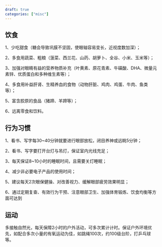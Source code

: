 ```yaml
---
draft: true
categories: ["misc"]
---
```


## 饮食

1、少吃甜食（糖会导致巩膜不坚固，使眼轴容易变长，近视度数加深）；

2、多食用蔬菜、粗粮（菠菜、西兰花、山药、胡萝卜、全谷、小米、玉米等）；

3、加强对眼睛有益的营养物质补充（叶黄素、原花青素、牛磺酸、DHA、微量元素锌、优质蛋白和多种维生素等）；

4、多食用补益肝肾、生精养血的食物（动物肝脏、鸡肉、鸡蛋、牛肉、鱼类等）；

5、富含胶原的食品（猪蹄、羊蹄等）；

6、远离零食和饮料。

## 行为习惯

1、看书、写字每30~40分钟就要进行眼部放松，闭目养神或远眺5分钟；

2、看书、写字要打开台灯与吊灯，保证室内光线充足；

3、每天保证8~10小时的睡眠时间，且需要关灯睡眠；

4、减少非必要电子产品的使用时间；

5、建议每天2次眼保健操、对改善视力、缓解眼部疲劳效果明显；

6、通过定期复查、有效行为干预、注意眼部卫生、加强体育锻炼、饮食均衡等方面可达到

## 运动

多接触自然光，每天保障2小时的户外活动，可多次累计计时。保证户外环境优先，如配合多次小量的有氧运动为佳，如跳绳100次，约100级台阶，打乒乓球等。